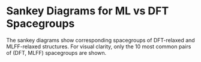# Sankey Diagrams for ML vs DFT Spacegroups

The sankey diagrams show corresponding spacegroups of DFT-relaxed and MLFF-relaxed structures.
For visual clarity, only the 10 most common pairs of (DFT, MLFF) spacegroups are shown.
